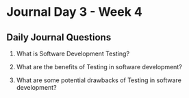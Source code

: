 # Journal Day 3 - Week 4

## Daily Journal Questions

1. What is Software Development Testing?


2. What are the benefits of Testing in software development?

3. What are some potential drawbacks of Testing in software development?
